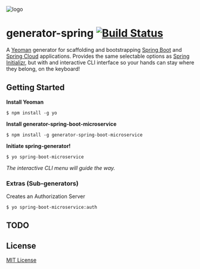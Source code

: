![logo](logo/Gen-Spring-Logo.jpg?raw=true) 

# generator-spring [![Build Status](https://travis-ci.org/davetownsend/generator-spring.svg?branch=master)](https://travis-ci.org/davetownsend/generator-spring)

A [Yeoman](http://yeoman.io) generator for scaffolding and bootstrapping [Spring Boot](http://projects.spring.io/spring-boot/) and [Spring Cloud](http://projects.spring.io/spring-cloud/) applications. Provides the same selectable options as [Spring Initializr](http://start.spring.io), but with and interactive CLI interface so your hands can stay where they belong, on the keyboard!


## Getting Started

**Install Yeoman**

```
$ npm install -g yo
```

**Install generator-spring-boot-microservice**

```
$ npm install -g generator-spring-boot-microservice
```

**Initiate spring-generator!**

```
$ yo spring-boot-microservice
```
_The interactive CLI menu will guide the way._


### Extras (Sub-generators)
Creates an Authorization Server

```
$ yo spring-boot-microservice:auth
```



## TODO


## License

[MIT License](http://en.wikipedia.org/wiki/MIT_License)
